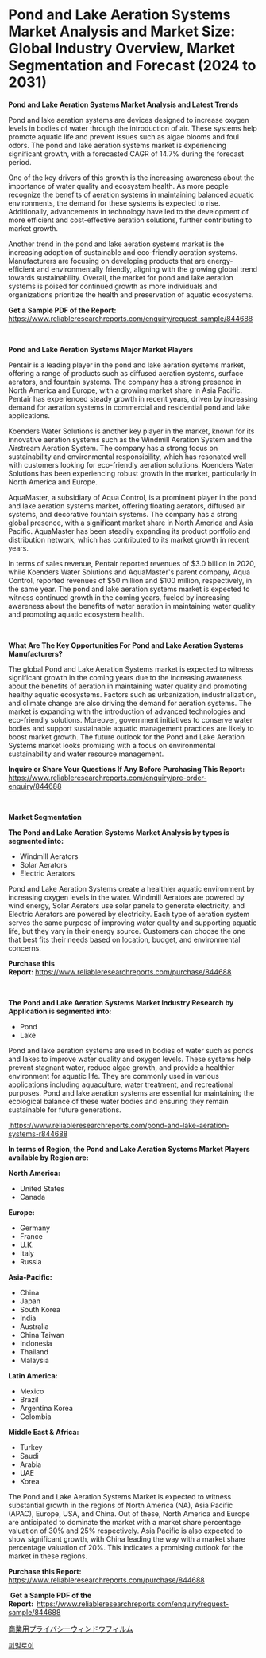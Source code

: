 <p><h1>Pond and Lake Aeration Systems Market Analysis and Market Size: Global Industry Overview, Market Segmentation and Forecast (2024 to 2031)</h1></p><p><strong>Pond and Lake Aeration Systems Market Analysis and Latest Trends</strong></p>
<p><p>Pond and lake aeration systems are devices designed to increase oxygen levels in bodies of water through the introduction of air. These systems help promote aquatic life and prevent issues such as algae blooms and foul odors. The pond and lake aeration systems market is experiencing significant growth, with a forecasted CAGR of 14.7% during the forecast period.</p><p>One of the key drivers of this growth is the increasing awareness about the importance of water quality and ecosystem health. As more people recognize the benefits of aeration systems in maintaining balanced aquatic environments, the demand for these systems is expected to rise. Additionally, advancements in technology have led to the development of more efficient and cost-effective aeration solutions, further contributing to market growth.</p><p>Another trend in the pond and lake aeration systems market is the increasing adoption of sustainable and eco-friendly aeration systems. Manufacturers are focusing on developing products that are energy-efficient and environmentally friendly, aligning with the growing global trend towards sustainability. Overall, the market for pond and lake aeration systems is poised for continued growth as more individuals and organizations prioritize the health and preservation of aquatic ecosystems.</p></p>
<p><strong>Get a Sample PDF of the Report:&nbsp;</strong> <a href="https://www.reliableresearchreports.com/enquiry/request-sample/844688">https://www.reliableresearchreports.com/enquiry/request-sample/844688</a></p>
<p>&nbsp;</p>
<p><strong>Pond and Lake Aeration Systems Major Market Players</strong></p>
<p><p>Pentair is a leading player in the pond and lake aeration systems market, offering a range of products such as diffused aeration systems, surface aerators, and fountain systems. The company has a strong presence in North America and Europe, with a growing market share in Asia Pacific. Pentair has experienced steady growth in recent years, driven by increasing demand for aeration systems in commercial and residential pond and lake applications.</p><p>Koenders Water Solutions is another key player in the market, known for its innovative aeration systems such as the Windmill Aeration System and the Airstream Aeration System. The company has a strong focus on sustainability and environmental responsibility, which has resonated well with customers looking for eco-friendly aeration solutions. Koenders Water Solutions has been experiencing robust growth in the market, particularly in North America and Europe.</p><p>AquaMaster, a subsidiary of Aqua Control, is a prominent player in the pond and lake aeration systems market, offering floating aerators, diffused air systems, and decorative fountain systems. The company has a strong global presence, with a significant market share in North America and Asia Pacific. AquaMaster has been steadily expanding its product portfolio and distribution network, which has contributed to its market growth in recent years.</p><p>In terms of sales revenue, Pentair reported revenues of $3.0 billion in 2020, while Koenders Water Solutions and AquaMaster's parent company, Aqua Control, reported revenues of $50 million and $100 million, respectively, in the same year. The pond and lake aeration systems market is expected to witness continued growth in the coming years, fueled by increasing awareness about the benefits of water aeration in maintaining water quality and promoting aquatic ecosystem health.</p></p>
<p>&nbsp;</p>
<p><strong>What Are The Key Opportunities For Pond and Lake Aeration Systems Manufacturers?</strong></p>
<p><p>The global Pond and Lake Aeration Systems market is expected to witness significant growth in the coming years due to the increasing awareness about the benefits of aeration in maintaining water quality and promoting healthy aquatic ecosystems. Factors such as urbanization, industrialization, and climate change are also driving the demand for aeration systems. The market is expanding with the introduction of advanced technologies and eco-friendly solutions. Moreover, government initiatives to conserve water bodies and support sustainable aquatic management practices are likely to boost market growth. The future outlook for the Pond and Lake Aeration Systems market looks promising with a focus on environmental sustainability and water resource management.</p></p>
<p><strong>Inquire or Share Your Questions If Any Before Purchasing This Report:</strong> <a href="https://www.reliableresearchreports.com/enquiry/pre-order-enquiry/844688">https://www.reliableresearchreports.com/enquiry/pre-order-enquiry/844688</a></p>
<p>&nbsp;</p>
<p><strong>Market Segmentation</strong></p>
<p><strong>The Pond and Lake Aeration Systems Market Analysis by types is segmented into:</strong></p>
<p><ul><li>Windmill Aerators</li><li>Solar Aerators</li><li>Electric Aerators</li></ul></p>
<p><p>Pond and Lake Aeration Systems create a healthier aquatic environment by increasing oxygen levels in the water. Windmill Aerators are powered by wind energy, Solar Aerators use solar panels to generate electricity, and Electric Aerators are powered by electricity. Each type of aeration system serves the same purpose of improving water quality and supporting aquatic life, but they vary in their energy source. Customers can choose the one that best fits their needs based on location, budget, and environmental concerns.</p></p>
<p><strong>Purchase this Report:&nbsp;</strong><a href="https://www.reliableresearchreports.com/purchase/844688">https://www.reliableresearchreports.com/purchase/844688</a></p>
<p>&nbsp;</p>
<p><strong>The Pond and Lake Aeration Systems Market Industry Research by Application is segmented into:</strong></p>
<p><ul><li>Pond</li><li>Lake</li></ul></p>
<p><p>Pond and lake aeration systems are used in bodies of water such as ponds and lakes to improve water quality and oxygen levels. These systems help prevent stagnant water, reduce algae growth, and provide a healthier environment for aquatic life. They are commonly used in various applications including aquaculture, water treatment, and recreational purposes. Pond and lake aeration systems are essential for maintaining the ecological balance of these water bodies and ensuring they remain sustainable for future generations.</p></p>
<p><a href="https://www.reliableresearchreports.com/pond-and-lake-aeration-systems-r844688">&nbsp;https://www.reliableresearchreports.com/pond-and-lake-aeration-systems-r844688</a></p>
<p><strong>In terms of Region, the Pond and Lake Aeration Systems Market Players available by Region are:</strong></p>
<p>
    <p> <strong> North America: </strong>
        <ul>
            <li>United States</li>
            <li>Canada</li>
        </ul>
        </p> 
    <p> <strong> Europe: </strong>
        <ul>
            <li>Germany</li>
            <li>France</li>
            <li>U.K.</li>
            <li>Italy</li>
            <li>Russia</li>
        </ul>
        </p> 
    <p> <strong> Asia-Pacific: </strong>
        <ul>
            <li>China</li>
            <li>Japan</li>
            <li>South Korea</li>
            <li>India</li>
            <li>Australia</li>
            <li>China Taiwan</li>
            <li>Indonesia</li>
            <li>Thailand</li>
            <li>Malaysia</li>
        </ul>
        </p> 
    <p> <strong> Latin America: </strong>
        <ul>
            <li>Mexico</li>
            <li>Brazil</li>
            <li>Argentina Korea</li>
            <li>Colombia</li>
        </ul>
        </p> 
    <p> <strong> Middle East & Africa: </strong>
        <ul>
            <li>Turkey</li>
            <li>Saudi</li>
            <li>Arabia</li>
            <li>UAE</li>
            <li>Korea</li>
        </ul>
    </p>
    </p>
<p><p>The Pond and Lake Aeration Systems Market is expected to witness substantial growth in the regions of North America (NA), Asia Pacific (APAC), Europe, USA, and China. Out of these, North America and Europe are anticipated to dominate the market with a market share percentage valuation of 30% and 25% respectively. Asia Pacific is also expected to show significant growth, with China leading the way with a market share percentage valuation of 20%. This indicates a promising outlook for the market in these regions.</p></p>
<p><strong>Purchase this Report: </strong><a href="https://www.reliableresearchreports.com/purchase/844688">https://www.reliableresearchreports.com/purchase/844688</a></p>
<p>&nbsp;<strong>Get a Sample PDF of the Report:&nbsp;&nbsp;</strong><a href="https://www.reliableresearchreports.com/enquiry/request-sample/844688">https://www.reliableresearchreports.com/enquiry/request-sample/844688</a></p>
<p><strong></strong></p>
<p><p><a href="https://github.com/lababdou/Market-Research-Report-List-3/blob/main/127797132818.md">商業用プライバシーウィンドウフィルム</a></p><p><a href="https://github.com/jntpkh496620/Market-Research-Report-List-1/blob/main/338147729968.md">퍼멀로이</a></p></p>